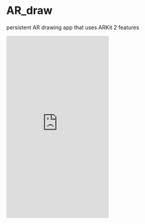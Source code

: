 # AR_draw
persistent AR drawing app that uses ARKit 2 features

<iframe src="https://giphy.com/embed/21S3XaAnU0y8yq0gWa" width="270" height="480" frameBorder="0" class="giphy-embed" allowFullScreen></iframe><p><a href="https://giphy.com/gifs/21S3XaAnU0y8yq0gWa"></a></p>
